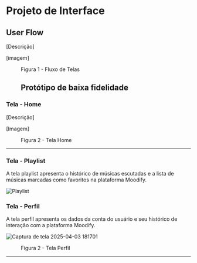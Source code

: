 
# Projeto de Interface

## User Flow

[Descrição]

[imagem]

<figure> 
    <figcaption>Figura 1 - Fluxo de Telas

## Protótipo de baixa fidelidade

</figure> 

<h3><b>Tela - Home </b></h3>
<p> [Descrição] </p>
  
[Imagem]

<figure> 
  <figcaption>Figura 2 - Tela Home
</figure> 
<hr>

<h3><b>Tela - Playlist </b></h3>
<p> A tela playlist apresenta o histórico de músicas escutadas e a lista de músicas marcadas como favoritos na plataforma Moodify. </p>

![Playlist](https://github.com/user-attachments/assets/2dc334b8-57b6-426c-8a21-aeceb06a41d0)


<h3><b>Tela - Perfil </b></h3>
<p> A tela perfil apresenta os dados da conta do usuário e seu histórico de interação com a plataforma Moodify. </p>
  
![Captura de tela 2025-04-03 181701](https://github.com/user-attachments/assets/e5643a63-b4ce-4fe2-87dd-b955ce80912b)

<figure> 
  <figcaption>Figura 2 - Tela Perfil
</figure> 
<hr>
